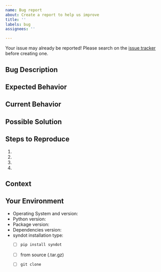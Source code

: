 ```yaml
---
name: Bug report
about: Create a report to help us improve
title: ''
labels: bug
assignees: ''

---
```


Your issue may already be reported!
Please search on the [issue tracker](../) before creating one.

## Bug Description
<!--- A clear and concise description of what the bug is -->

## Expected Behavior
<!--- If you're describing a bug, tell us what should happen -->
<!--- If you're suggesting a change/improvement, tell us how it should work -->

## Current Behavior
<!--- If describing a bug, tell us what happens instead of the expected behavior -->
<!--- If suggesting a change/improvement, explain the difference from current behavior -->

## Possible Solution
<!--- Not obligatory, but suggest a fix/reason for the bug, -->
<!--- or ideas how to implement the addition or change -->

## Steps to Reproduce
<!--- Only for bugs, provide a link to a live example, or an unambiguous set -->
<!--- of steps to reproduce this bug. Include code to reproduce, if relevant -->
1.
2.
3.
4.

## Context
<!--- How has this issue affected you? What are you trying to accomplish? -->
<!--- Providing context helps us come up with a solution that is most useful in the real world -->

## Your Environment
<!--- Include as many relevant details about the environment you experienced the bug in -->
* Operating System and version:
* Python version:
* Package version:
* Dependencies version:
* syndot installation type:
  - [ ] `pip install syndot`
  - [ ] from source (.tar.gz)
  - [ ] `git clone`
  